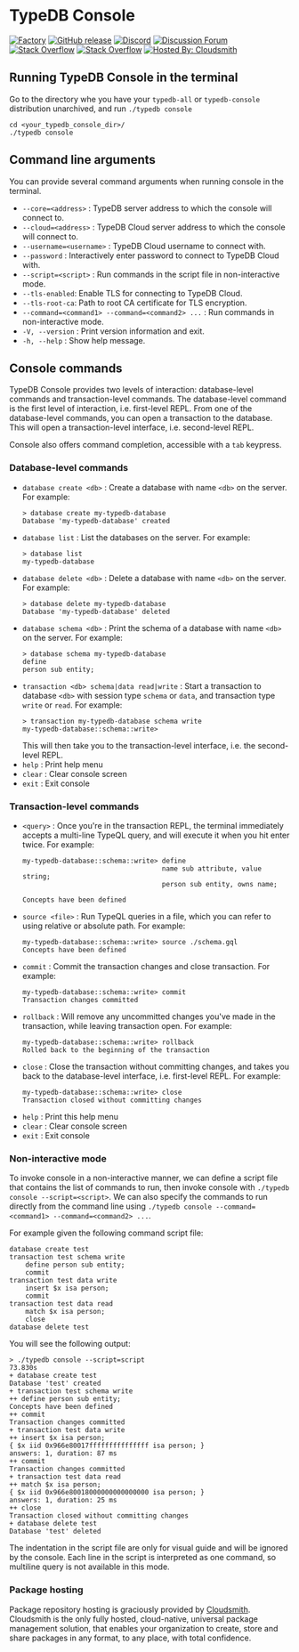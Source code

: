 # TypeDB Console

[![Factory](https://factory.vaticle.com/api/status/vaticle/typedb-console/badge.svg)](https://factory.vaticle.com/vaticle/typedb-console)
[![GitHub release](https://img.shields.io/github/release/vaticle/typedb-console.svg)](https://github.com/vaticle/typedb-console/releases/latest)
[![Discord](https://img.shields.io/discord/665254494820368395?color=7389D8&label=chat&logo=discord&logoColor=ffffff)](https://vaticle.com/discord)
[![Discussion Forum](https://img.shields.io/discourse/https/forum.vaticle.com/topics.svg)](https://forum.vaticle.com)
[![Stack Overflow](https://img.shields.io/badge/stackoverflow-typedb-796de3.svg)](https://stackoverflow.com/questions/tagged/typedb)
[![Stack Overflow](https://img.shields.io/badge/stackoverflow-typeql-3dce8c.svg)](https://stackoverflow.com/questions/tagged/typeql)
[![Hosted By: Cloudsmith](https://img.shields.io/badge/OSS%20hosting%20by-cloudsmith-blue?logo=cloudsmith&style=flat)](https://cloudsmith.com)

## Running TypeDB Console in the terminal

Go to the directory whe you have your `typedb-all` or `typedb-console` distribution unarchived, and run `./typedb console`
```
cd <your_typedb_console_dir>/
./typedb console
```

## Command line arguments

You can provide several command arguments when running console in the terminal.

- `--core=<address>` : TypeDB server address to which the console will connect to.
- `--cloud=<address>` : TypeDB Cloud server address to which the console will connect to.
- `--username=<username>` : TypeDB Cloud username to connect with.
- `--password` : Interactively enter password to connect to TypeDB Cloud with.
- `--script=<script>` : Run commands in the script file in non-interactive mode.
- `--tls-enabled`: Enable TLS for connecting to TypeDB Cloud.
- `--tls-root-ca`: Path to root CA certificate for TLS encryption.
- `--command=<command1> --command=<command2> ...` : Run commands in non-interactive mode.
- `-V, --version` : Print version information and exit.
- `-h, --help` : Show help message.

## Console commands

TypeDB Console provides two levels of interaction: database-level commands and transaction-level commands. The database-level command is the first level of interaction, i.e. first-level REPL. From one of the database-level commands, you can open a transaction to the database. This will open a transaction-level interface, i.e. second-level REPL.

Console also offers command completion, accessible with a `tab` keypress.

### Database-level commands

- `database create <db>` : Create a database with name `<db>` on the server. For example:
  ```
  > database create my-typedb-database
  Database 'my-typedb-database' created
  ```
- `database list` : List the databases on the server. For example:
  ```
  > database list
  my-typedb-database
  ```
- `database delete <db>` : Delete a database with name `<db>` on the server. For example:
  ```
  > database delete my-typedb-database
  Database 'my-typedb-database' deleted
  ```
- `database schema <db>` : Print the schema of a database with name `<db>` on the server. For example:
  ```
  > database schema my-typedb-database
  define
  person sub entity;
  ```
- `transaction <db> schema|data read|write` : Start a transaction to database `<db>` with session type `schema` or `data`, and transaction type `write` or `read`. For example:
  ```
  > transaction my-typedb-database schema write
  my-typedb-database::schema::write>
  ```
  This will then take you to the transaction-level interface, i.e. the second-level REPL.
- `help` : Print help menu
- `clear` : Clear console screen
- `exit` : Exit console

### Transaction-level commands

- `<query>` : Once you're in the transaction REPL, the terminal immediately accepts a multi-line TypeQL query, and will execute it when you hit enter twice. For example:
  ```
  my-typedb-database::schema::write> define
                                     name sub attribute, value string;
                                     person sub entity, owns name;

  Concepts have been defined
  ```
- `source <file>` : Run TypeQL queries in a file, which you can refer to using relative or absolute path. For example:
  ```
  my-typedb-database::schema::write> source ./schema.gql
  Concepts have been defined
  ```
- `commit` : Commit the transaction changes and close transaction. For example:
  ```
  my-typedb-database::schema::write> commit
  Transaction changes committed
  ```
- `rollback` : Will remove any uncommitted changes you've made in the transaction, while leaving transaction open. For example:
  ```
  my-typedb-database::schema::write> rollback
  Rolled back to the beginning of the transaction
  ```
- `close` : Close the transaction without committing changes, and takes you back to the database-level interface, i.e. first-level REPL. For example:
  ```
  my-typedb-database::schema::write> close
  Transaction closed without committing changes
  ```
- `help` : Print this help menu
- `clear` : Clear console screen
- `exit` : Exit console

### Non-interactive mode

To invoke console in a non-interactive manner, we can define a script file that contains the list of commands to run, then invoke console with `./typedb console --script=<script>`. We can also specify the commands to run directly from the command line using `./typedb console --command=<command1> --command=<command2> ...`.

For example given the following command script file:

```
database create test
transaction test schema write
    define person sub entity;
    commit
transaction test data write
    insert $x isa person;
    commit
transaction test data read
    match $x isa person;
    close
database delete test
```

You will see the following output:

```
> ./typedb console --script=script                                                                                                                                                                                                                    73.830s
+ database create test
Database 'test' created
+ transaction test schema write
++ define person sub entity;
Concepts have been defined
++ commit
Transaction changes committed
+ transaction test data write
++ insert $x isa person;
{ $x iid 0x966e80017fffffffffffffff isa person; }
answers: 1, duration: 87 ms
++ commit
Transaction changes committed
+ transaction test data read
++ match $x isa person;
{ $x iid 0x966e80018000000000000000 isa person; }
answers: 1, duration: 25 ms
++ close
Transaction closed without committing changes
+ database delete test
Database 'test' deleted
```

The indentation in the script file are only for visual guide and will be ignored by the console. Each line in the script is interpreted as one command, so multiline query is not available in this mode.

### Package hosting
Package repository hosting is graciously provided by  [Cloudsmith](https://cloudsmith.com).
Cloudsmith is the only fully hosted, cloud-native, universal package management solution, that
enables your organization to create, store and share packages in any format, to any place, with total
confidence.

